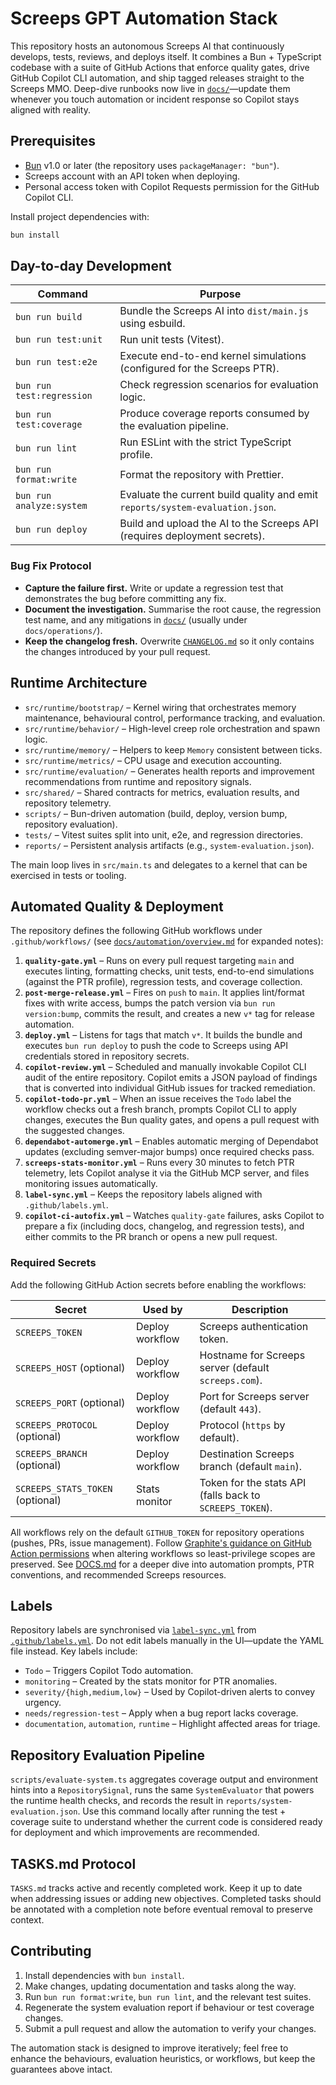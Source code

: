 # Screeps GPT Automation Stack

This repository hosts an autonomous Screeps AI that continuously develops, tests, reviews, and deploys itself. It combines a Bun + TypeScript codebase with a suite of GitHub Actions that enforce quality gates, drive GitHub Copilot CLI automation, and ship tagged releases straight to the Screeps MMO. Deep-dive runbooks now live in [`docs/`](docs/)—update them whenever you touch automation or incident response so Copilot stays aligned with reality.

## Prerequisites

- [Bun](https://bun.sh/) v1.0 or later (the repository uses `packageManager: "bun"`).
- Screeps account with an API token when deploying.
- Personal access token with Copilot Requests permission for the GitHub Copilot CLI.

Install project dependencies with:

```bash
bun install
```

## Day-to-day Development

| Command | Purpose |
| --- | --- |
| `bun run build` | Bundle the Screeps AI into `dist/main.js` using esbuild. |
| `bun run test:unit` | Run unit tests (Vitest). |
| `bun run test:e2e` | Execute end-to-end kernel simulations (configured for the Screeps PTR). |
| `bun run test:regression` | Check regression scenarios for evaluation logic. |
| `bun run test:coverage` | Produce coverage reports consumed by the evaluation pipeline. |
| `bun run lint` | Run ESLint with the strict TypeScript profile. |
| `bun run format:write` | Format the repository with Prettier. |
| `bun run analyze:system` | Evaluate the current build quality and emit `reports/system-evaluation.json`. |
| `bun run deploy` | Build and upload the AI to the Screeps API (requires deployment secrets). |

### Bug Fix Protocol

- **Capture the failure first.** Write or update a regression test that demonstrates the bug before committing any fix.
- **Document the investigation.** Summarise the root cause, the regression test name, and any mitigations in [`docs/`](docs/) (usually under `docs/operations/`).
- **Keep the changelog fresh.** Overwrite [`CHANGELOG.md`](CHANGELOG.md) so it only contains the changes introduced by your pull request.

## Runtime Architecture

- `src/runtime/bootstrap/` – Kernel wiring that orchestrates memory maintenance, behavioural control, performance tracking, and evaluation.
- `src/runtime/behavior/` – High-level creep role orchestration and spawn logic.
- `src/runtime/memory/` – Helpers to keep `Memory` consistent between ticks.
- `src/runtime/metrics/` – CPU usage and execution accounting.
- `src/runtime/evaluation/` – Generates health reports and improvement recommendations from runtime and repository signals.
- `src/shared/` – Shared contracts for metrics, evaluation results, and repository telemetry.
- `scripts/` – Bun-driven automation (build, deploy, version bump, repository evaluation).
- `tests/` – Vitest suites split into unit, e2e, and regression directories.
- `reports/` – Persistent analysis artifacts (e.g., `system-evaluation.json`).

The main loop lives in `src/main.ts` and delegates to a kernel that can be exercised in tests or tooling.

## Automated Quality & Deployment

The repository defines the following GitHub workflows under `.github/workflows/` (see [`docs/automation/overview.md`](docs/automation/overview.md) for expanded notes):

1. **`quality-gate.yml`** – Runs on every pull request targeting `main` and executes linting, formatting checks, unit tests, end-to-end simulations (against the PTR profile), regression tests, and coverage collection.
2. **`post-merge-release.yml`** – Fires on `push` to `main`. It applies lint/format fixes with write access, bumps the patch version via `bun run version:bump`, commits the result, and creates a new `v*` tag for release automation.
3. **`deploy.yml`** – Listens for tags that match `v*`. It builds the bundle and executes `bun run deploy` to push the code to Screeps using API credentials stored in repository secrets.
4. **`copilot-review.yml`** – Scheduled and manually invokable Copilot CLI audit of the entire repository. Copilot emits a JSON payload of findings that is converted into individual GitHub issues for tracked remediation.
5. **`copilot-todo-pr.yml`** – When an issue receives the `Todo` label the workflow checks out a fresh branch, prompts Copilot CLI to apply changes, executes the Bun quality gates, and opens a pull request with the suggested changes.
6. **`dependabot-automerge.yml`** – Enables automatic merging of Dependabot updates (excluding semver-major bumps) once required checks pass.
7. **`screeps-stats-monitor.yml`** – Runs every 30 minutes to fetch PTR telemetry, lets Copilot analyse it via the GitHub MCP server, and files monitoring issues automatically.
8. **`label-sync.yml`** – Keeps the repository labels aligned with `.github/labels.yml`.
9. **`copilot-ci-autofix.yml`** – Watches `quality-gate` failures, asks Copilot to prepare a fix (including docs, changelog, and regression tests), and either commits to the PR branch or opens a new pull request.

### Required Secrets

Add the following GitHub Action secrets before enabling the workflows:

| Secret | Used by | Description |
| --- | --- | --- |
| `SCREEPS_TOKEN` | Deploy workflow | Screeps authentication token. |
| `SCREEPS_HOST` (optional) | Deploy workflow | Hostname for Screeps server (default `screeps.com`). |
| `SCREEPS_PORT` (optional) | Deploy workflow | Port for Screeps server (default `443`). |
| `SCREEPS_PROTOCOL` (optional) | Deploy workflow | Protocol (`https` by default). |
| `SCREEPS_BRANCH` (optional) | Deploy workflow | Destination Screeps branch (default `main`). |
| `SCREEPS_STATS_TOKEN` (optional) | Stats monitor | Token for the stats API (falls back to `SCREEPS_TOKEN`). |

All workflows rely on the default `GITHUB_TOKEN` for repository operations (pushes, PRs, issue management). Follow [Graphite's guidance on GitHub Action permissions](https://graphite.dev/guides/github-actions-permissions) when altering workflows so least-privilege scopes are preserved. See [DOCS.md](DOCS.md) for a deeper dive into automation prompts, PTR conventions, and recommended Screeps resources.

## Labels

Repository labels are synchronised via [`label-sync.yml`](.github/workflows/label-sync.yml) from [`.github/labels.yml`](.github/labels.yml). Do not edit labels manually in the UI—update the YAML file instead. Key labels include:

- `Todo` – Triggers Copilot Todo automation.
- `monitoring` – Created by the stats monitor for PTR anomalies.
- `severity/{high,medium,low}` – Used by Copilot-driven alerts to convey urgency.
- `needs/regression-test` – Apply when a bug report lacks coverage.
- `documentation`, `automation`, `runtime` – Highlight affected areas for triage.

## Repository Evaluation Pipeline

`scripts/evaluate-system.ts` aggregates coverage output and environment hints into a `RepositorySignal`, runs the same `SystemEvaluator` that powers the runtime health checks, and records the result in `reports/system-evaluation.json`. Use this command locally after running the test + coverage suite to understand whether the current code is considered ready for deployment and which improvements are recommended.

## TASKS.md Protocol

`TASKS.md` tracks active and recently completed work. Keep it up to date when addressing issues or adding new objectives. Completed tasks should be annotated with a completion note before eventual removal to preserve context.

## Contributing

1. Install dependencies with `bun install`.
2. Make changes, updating documentation and tasks along the way.
3. Run `bun run format:write`, `bun run lint`, and the relevant test suites.
4. Regenerate the system evaluation report if behaviour or test coverage changes.
5. Submit a pull request and allow the automation to verify your changes.

The automation stack is designed to improve iteratively; feel free to enhance the behaviours, evaluation heuristics, or workflows, but keep the guarantees above intact.
